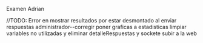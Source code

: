 Examen Adrian

//TODO:
Error en mostrar resultados por estar desmontado al enviar respuestas administrador--corregir
poner graficas a estadisticas
limpiar variables no utilizadas y eliminar detalleRespuestas y sockete
subir a la web
